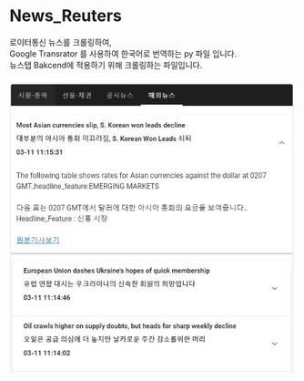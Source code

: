 # News_Reuters

로이터통신 뉴스를 크롤링하여, <br>
Google Transrator 를 사용하여 한국어로 번역하는 py 파일 입니다. <br>
뉴스탭 Bakcend에 적용하기 위해 크롤링하는 파일입니다.

<img src="https://github.com/hellomungi/News_Reuters/blob/main/news_reuters.JPG"/>
